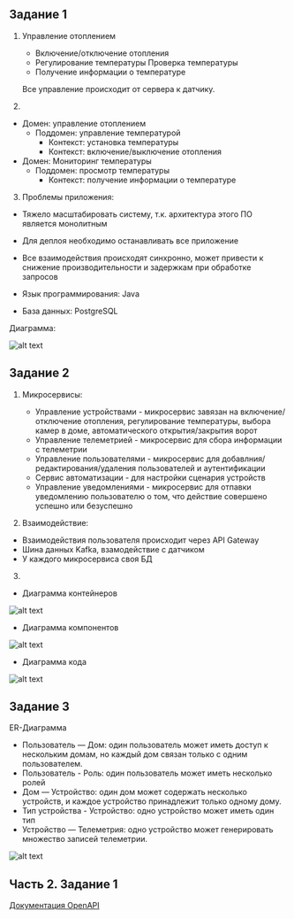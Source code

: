 ## Задание 1
1) Управление отоплением
    - Включение/отключение отопления
    - Регулирование температуры
   Проверка температуры
    - Получение информации о температуре

    Все управление происходит от сервера к датчику.

2) 
  - Домен: управление отоплением
    - Поддомен: управление температурой
      - Контекст: установка температуры
      - Контекст: включение/выключение отопления
  - Домен: Мониторинг температуры
    - Поддомен: просмотр температуры
      - Контекст: получение информации о температуре

3) Проблемы приложения:
  - Тяжело масштабировать систему, т.к. архитектура этого ПО является монолитным
  - Для деплоя необходимо останавливать все приложение
  - Все взаимодействия происходят синхронно, может привести к снижение производительности и задержкам при обработке запросов

- Язык программирования: Java
- База данных: PostgreSQL

Диаграмма: 

![alt text](diagrams/context.png)

## Задание 2

1) Микросервисы:
    - Управление устройствами - микросервис завязан на включение/отключение отопления, регулирование температуры, выбора камер в доме, автоматического открытия/закрытия ворот
    - Управление телеметрией - микросервис для сбора информации с телеметрии
    - Управление пользователями - микросервис для добавлния/редактирования/удаления пользователей и аутентификации
    - Сервис автоматизации - для настройки сценария устройств
    - Управление уведомлениями - микросервис для отпавки уведомлению пользователю о том, что действие совершено успешно или безуспешно

2) Взаимодействие:
  - Взаимодействия пользователя происходит через API Gateway
  - Шина данных Kafka, взамодействие с датчиком
  - У каждого микросервиса своя БД

3)
  - Диаграмма контейнеров
    
  ![alt text](diagrams/container.png)

  - Диаграмма компонентов
    
  ![alt text](diagrams/component.png)

  - Диаграмма кода
    
  ![alt text](diagrams/code.png)



## Задание 3
ER-Диаграмма

- Пользователь — Дом: один пользователь может иметь доступ к нескольким домам, но каждый дом связан только с одним пользователем.
- Пользователь - Роль: один пользователь может иметь несколько ролей
- Дом — Устройство: один дом может содержать несколько устройств, и каждое устройство принадлежит только одному дому. 
- Тип устройства - Устройство: одно устройство может иметь один тип
- Устройство — Телеметрия: одно устройство может генерировать множество записей телеметрии.

![alt text](diagrams/er-diagram.png)



## Часть 2. Задание 1

[Документация OpenAPI](api/openapi.yaml)

